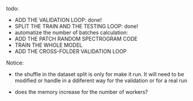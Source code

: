 todo:
- ADD THE VALIDATION LOOP: done! 
- SPLIT THE TRAIN AND THE TESTING LOOP: done!
- automatize the number of batches calculation: 
- ADD THE PATCH RANDOM SPECTROGRAM CODE
- TRAIN THE WHOLE MODEL
- ADD THE CROSS-FOLDER VALIDATION LOOP

Notice: 
- the shuffle in the dataset split is only for make it run. It will need to be modified or handle in a ddiferent way for the validation or for a real run

- does the memory increase for the number of workers?
